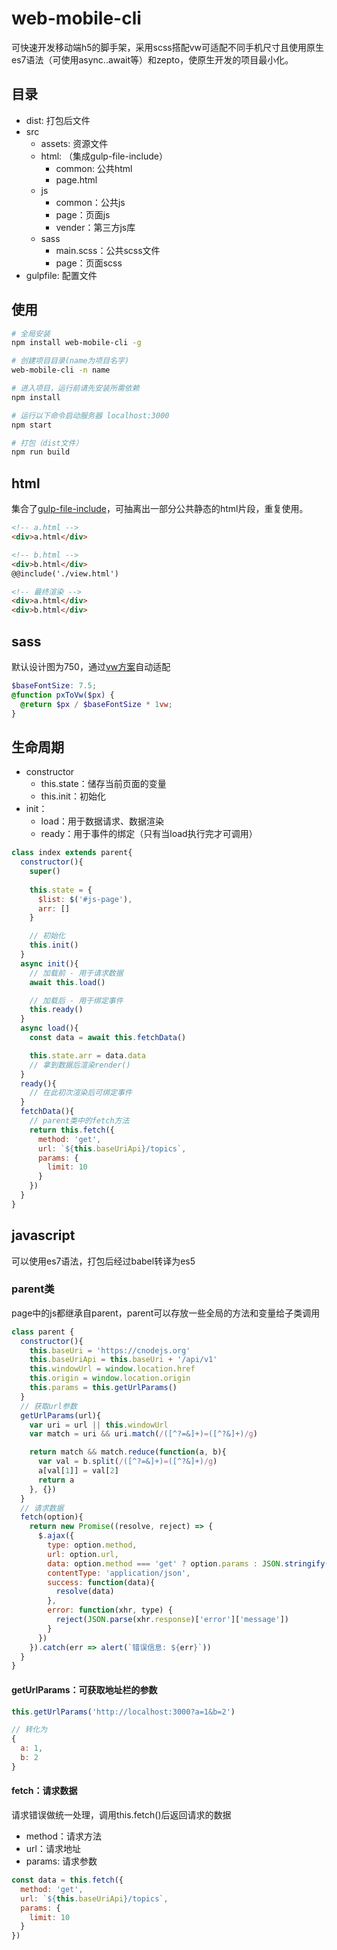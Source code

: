 # web-mobile-cli
可快速开发移动端h5的脚手架，采用scss搭配vw可适配不同手机尺寸且使用原生es7语法（可使用async..await等）和zepto，使原生开发的项目最小化。

## 目录
- dist: 打包后文件
- src
  - assets: 资源文件
  - html: （集成gulp-file-include）
    - common: 公共html
    - page.html
  - js
    - common：公共js
    - page：页面js
    - vender：第三方js库
  - sass
    - main.scss：公共scss文件
    - page：页面scss
- gulpfile: 配置文件

## 使用
``` bash
# 全局安装
npm install web-mobile-cli -g

# 创建项目目录(name为项目名字)
web-mobile-cli -n name

# 进入项目，运行前请先安装所需依赖
npm install

# 运行以下命令启动服务器 localhost:3000
npm start

# 打包（dist文件）
npm run build
```

## html
集合了[gulp-file-include]('https://github.com/coderhaoxin/gulp-file-include')，可抽离出一部分公共静态的html片段，重复使用。
```html
<!-- a.html -->
<div>a.html</div>
```

```html
<!-- b.html -->
<div>b.html</div>
@@include('./view.html')
```

```html
<!-- 最终渲染 -->
<div>a.html</div>
<div>b.html</div>
```

## sass
默认设计图为750，通过[vw方案]('https://www.w3cplus.com/css/vw-for-layout.html')自动适配

```scss
$baseFontSize: 7.5;
@function pxToVw($px) {
  @return $px / $baseFontSize * 1vw;
}
```

## 生命周期
- constructor
  - this.state：储存当前页面的变量
  - this.init：初始化
- init：
  - load：用于数据请求、数据渲染
  - ready：用于事件的绑定（只有当load执行完才可调用）

```javascript
class index extends parent{
  constructor(){
    super()
    
    this.state = {
      $list: $('#js-page'),
      arr: []
    }

    // 初始化
    this.init()
  }
  async init(){
    // 加载前 - 用于请求数据
    await this.load()

    // 加载后 - 用于绑定事件
    this.ready()
  }
  async load(){
    const data = await this.fetchData()

    this.state.arr = data.data
    // 拿到数据后渲染render()
  }
  ready(){
    // 在此初次渲染后可绑定事件
  }
  fetchData(){
    // parent类中的fetch方法
    return this.fetch({
      method: 'get',
      url: `${this.baseUriApi}/topics`,
      params: {
        limit: 10
      }
    })
  }
}
```

## javascript
可以使用es7语法，打包后经过babel转译为es5

### parent类
page中的js都继承自parent，parent可以存放一些全局的方法和变量给子类调用

```javascript
class parent {
  constructor(){
    this.baseUri = 'https://cnodejs.org'
    this.baseUriApi = this.baseUri + '/api/v1'
    this.windowUrl = window.location.href
    this.origin = window.location.origin
    this.params = this.getUrlParams()
  }
  // 获取url参数
  getUrlParams(url){
    var uri = url || this.windowUrl
    var match = uri && uri.match(/([^?=&]+)=([^?&]+)/g)

    return match && match.reduce(function(a, b){
      var val = b.split(/([^?=&]+)=([^?&]+)/g)
      a[val[1]] = val[2]
      return a
    }, {})
  }
  // 请求数据
  fetch(option){
    return new Promise((resolve, reject) => {
      $.ajax({
        type: option.method,
        url: option.url,
        data: option.method === 'get' ? option.params : JSON.stringify(option.params),
        contentType: 'application/json',
        success: function(data){
          resolve(data)
        },
        error: function(xhr, type) {
          reject(JSON.parse(xhr.response)['error']['message'])
        }
      })
    }).catch(err => alert(`错误信息: ${err}`))
  }
}
```

#### getUrlParams：可获取地址栏的参数
```javascript
this.getUrlParams('http://localhost:3000?a=1&b=2')

// 转化为
{
  a: 1,
  b: 2
}
```

#### fetch：请求数据
请求错误做统一处理，调用this.fetch()后返回请求的数据
- method：请求方法
- url：请求地址
- params: 请求参数

```javascript
const data = this.fetch({
  method: 'get',
  url: `${this.baseUriApi}/topics`,
  params: {
    limit: 10
  }
})
```
